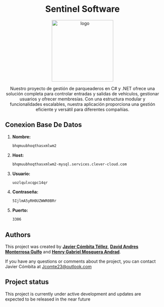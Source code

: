 <h1 align="center">Sentinel Software</h1>

<p align="center"><img src="https://i.imgur.com/dc8NIoP.png" width="200" alt="logo"></p>

<p align="center">Nuestro proyecto de gestión de parqueaderos en C# y .NET ofrece una solución completa para controlar entradas y salidas de vehículos, gestionar usuarios y ofrecer membresías. Con una estructura modular y funcionalidades escalables, nuestra aplicación proporciona una gestión eficiente y versátil para diferentes compañías.</p>

## Conexion Base De Datos

1. **Nombre:**
   ```bash
   bhqmuubhoqthasxmlwm2
   ```

2. **Host:**

   ```bash
   bhqmuubhoqthasxmlwm2-mysql.services.clever-cloud.com
   ```

2. **Usuario:**

   ```bash
   uozlqulxcqpc14qr
   ```

3. **Contraseña:**

   ```bash
   5IjlmA5yRH0UZWWR0BRr
   ```

4. **Puerto:**
   ```bash
   3306
   ```

## Authors

This project was created by **[Javier Cómbita Téllez](https://github.com/jcomte23)**, **[David Andres Monterrosa Gulfo](https://github.com/david01php)** and **[Henry Gabriel Mosquera Andrad](https://github.com/henryandalejandro)**. 

If you have any questions or comments about the project, you can contact Javier Cómbita at <a href="mailto:jcomte23@outlook.com" target="_blank">Jcomte23@outlook.com</a>

## Project status

This project is currently under active development and updates are expected to be released in the near future
